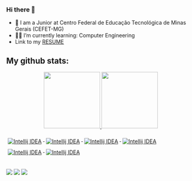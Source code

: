 ### Hi there 👋

- 🏫 I am a Junior at Centro Federal de Educação Tecnológica de Minas Gerais (CEFET-MG)
- 🧑‍🎓 I’m currently learning: Computer Engineering
- Link to my [RESUME](https://lattes.cnpq.br/6030319028658067)

## My github stats:
<div align="center">
  <a href="https://github.com/PedroRonzani18">
  <img height="150em" src="https://github-readme-stats.vercel.app/api?username=PedroRonzani18&show_icons=true&theme=dark&include_all_commits=true&count_private=true"/>
  <img height="150em" src="https://github-readme-stats.vercel.app/api/top-langs/?username=PedroRonzani18&layout=compact&langs_count=7&theme=dark"/>

</div>
<div style="display: inline_block"><br>    
  
  	
  
  <img src="https://img.shields.io/badge/C++-00599C?style=flat-square&logo=C%2B%2B&logoColor=white" alt="Intellij IDEA" alt="Intellij IDEA" style="vertical-align:top; margin:6px 4px">
  
  <img src="https://img.shields.io/badge/C%2B%2B-00599C?style=for-the-badge&logo=c%2B%2B&logoColor=white" alt="Intellij IDEA" alt="Intellij IDEA" style="vertical-align:top; margin:6px 4px">
  
  
  <img src="https://img.shields.io/badge/c%23-%23239120.svg?style=for-the-badge&logo=c++sharp&logoColor=white" alt="Intellij IDEA" style="vertical-align:top; margin:6px 4px">
  <img src="https://img.shields.io/badge/python-3670A0?style=for-the-badge&logo=python&logoColor=ffdd54" alt="Intellij IDEA" style="vertical-align:top; margin:6px 4px">
  <img src="https://img.shields.io/badge/html5-%23E34F26.svg?style=for-the-badge&logo=html5&logoColor=white" alt="Intellij IDEA" style="vertical-align:top; margin:6px 4px">
  <img src="https://img.shields.io/badge/java-%23ED8B00.svg?style=for-the-badge&logo=java&logoColor=white" alt="Intellij IDEA" style="vertical-align:top; margin:6px 4px">
  
##

</div>
  <a href="https://www.instagram.com/ronzani_pedro/" target="_blank"><img src="https://img.shields.io/badge/-Instagram-%23E4405F?style=for-the-badge&logo=instagram&logoColor=white" target="_blank"></a>
  <a href = "mailto:pedroaugustogabironzani@hotmail.com"><img src="https://img.shields.io/badge/-Gmail-%23333?style=for-the-badge&logo=gmail&logoColor=white" target="_blank"></a>
  <a href="https://www.linkedin.com/in/nicolas-de-vargas-446435221/" target="_blank"><img src="https://img.shields.io/badge/-LinkedIn-%230077B5?style=for-the-badge&logo=linkedin&logoColor=white" target="_blank"></a> 

